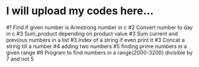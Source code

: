 # I will upload my codes here...
#1 Find if given number is Armstrong number in c
#2 Convert number to day in c
#3 Sum_product depending on product value
#3 Sum current and previous numbers in a list
#3 Index of a string if even print it 
#3 Concat a string till a number
#4 adding two numbers
#5 finding prime numbers in a given range
#6 Program to find numbers in a range(2000-3200) divisible by 7 and not 5
